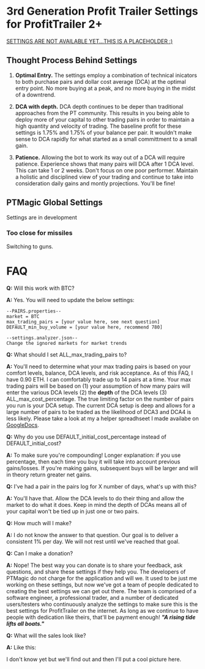 # 3rd Generation Profit Trailer Settings for ProfitTrailer 2+
[SETTINGS ARE NOT AVAILABLE YET...THIS IS A PLACEHOLDER :)](https://github.com/stevenshizzleh/gen3-pt-settings/releases)
## Thought Process Behind Settings
1. **Optimal Entry.** The settings employ a combination of technical inicators to both purchase pairs and dollar cost average (DCA) at the optimal entry point. No more buying at a peak, and no more buying in the midst of a downtrend.

2. **DCA with depth.** DCA depth continues to be deper than traditional approaches from the PT community. This results in you being able to deploy more of your capital to other trading pairs in order to maintain a high quantity and velocity of trading. The baseline profit for these settings is 1.75% and 1.75% of your balance per pair. It wouldn't make sense to DCA rapidly for what started as a small committment to a small gain.

3. **Patience.** Allowing the bot to work its way out of a DCA will require patience. Experience shows that many pairs will DCA after 1 DCA level. This can take 1 or 2 weeks. Don't focus on one poor performer. Maintain a holistic and disciplined view of your trading and continue to take into consideration daily gains and montly projections. You'll be fine!


## PTMagic Global Settings
Settings are in development

### Too close for missiles
Switching to guns.

# FAQ
**Q:** Will this work with BTC?

**A:** Yes. You will need to update the below settings:
    
    --PAIRS.properties--
    market = BTC
    max_trading_pairs = [your value here, see next question]
    DEFAULT_min_buy_volume = [your value here, recommend 780]
    
    --settings.analyzer.json--
    Change the ignored markets for market trends

**Q:** What should I set ALL_max_trading_pairs to?

**A:** You'll need to determine what your max trading pairs is based on your comfort levels, balance, DCA levels, and risk acceptance. As of this FAQ, I have 0.90 ETH. I can comfortably trade up to 14 pairs at a time. Your max trading pairs will be based on (1) your assumption of how many pairs will enter the various DCA levels (2) the **depth** of the DCA levels (3) ALL_max_cost_percentage. The true limiting factor on the number of pairs you run is your DCA setup. The current DCA setup is deep and  allows for a large number of pairs to be traded as the likelihood of DCA3 and DCA4 is less likely. Please take a look at my a helper spreadhseet I made availabe on [GoogleDocs](https://docs.google.com/spreadsheets/d/1pjx3M85yikbTD2DcVoZ22OkHuMWRHobwDwxa3R-SWuk/edit?usp=sharing).

**Q:** Why do you use DEFAULT_initial_cost_percentage instead of DEFAULT_initial_cost?

**A:** To make sure you're compounding! Longer explanation: if you use percentage, then each time you buy it will take into account previous gains/losses. If you're making gains, subsequent buys will be larger and will in theory return greater net gains.

**Q:** I've had a pair in the pairs log for X number of days, what's up with this?

**A:** You'll have that. Allow the DCA levels to do their thing and allow the market to do what it does. Keep in mind the depth of DCAs means all of your capital won't be tied up in just one or two pairs.

**Q:** How much will I make?

**A:** I do not know the answer to that question. Our goal is to deliver a consistent 1% per day. We will not rest until we've reached that goal.

**Q:** Can I make a donation?

**A:** Nope! The best way you can donate is to share your feedback, ask questions, and share these settings if they help you. The developers of PTMagic do not charge for the application and will we. It used to be just me working on these settings, but now we've got a team of people dedicated to creating the best settings we can get out there. The team is comprised of a software engineer, a professional trader, and a number of dedicated users/testers who continuously analyze the settings to make sure this is the best settings for ProfitTrailer on the internet. As long as we continue to have people with dedication like theirs, that'll be payment enough!
**_"A rising tide lifts all boats."_**

**Q:** What will the sales look like?

**A:** Like this:

I don't know yet but we'll find out and then I'll put a cool picture here.
